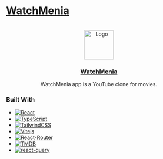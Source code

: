 # [WatchMenia](https://watchmenia.vercel.app/)

<!-- PROJECT LOGO -->
<br />
<div align="center">
  <a href="https://github.com/MrSheruo/Watchmenia">
    <img src="./public/favicon.ico" alt="Logo" width="80" height="80"/>
  </a>

<a href="https://watchmenia.vercel.app/"><h3 align="center">WatchMenia</h3></a>

  <p align="center">
      WatchMenia app is a YouTube clone for movies.
  </p>
</div>

### Built With

- [![React](https://img.shields.io/badge/React.js%20-20232A?style=for-the-badge&logo=react&logoColor=lightblue)](https://react.dev/)
- [![TypeScript](https://img.shields.io/badge/TypeScript%20-3178c6?style=for-the-badge&logo=Typescript&logoColor=white)](https://www.typescriptlang.org/)
- [![TailwindCSS](https://img.shields.io/badge/Tailwind%20-0b1120?style=for-the-badge&logo=TailwindCSS)](https://tailwindcss.com/)
- [![Vitejs](https://img.shields.io/badge/Vite%20-ffc41c?style=for-the-badge&logo=vite)](https://vitejs.dev/)
- [![React-Router](https://img.shields.io/badge/React%20Router%20-121212?style=for-the-badge&logo=React-Router)](https://reactrouter.com/en/main)
- [![TMDB](https://img.shields.io/badge/TMDB%20-121212?style=for-the-badge)](https://developer.themoviedb.org/)
- [![react-query](https://img.shields.io/badge/react%20query%20-111827?style=for-the-badge&logo=react-query)](https://tanstack.com/query/latest/)
